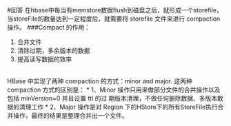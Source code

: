 #回答
在hbase中每当有memstore数据flush到磁盘之后，就形成一个storefile，当storeFile的数量达到一定程度后，就需要将 storefile 文件来进行 compaction 操作。
###Compact 的作用：

 1. 合并文件
 2. 清除过期，多余版本的数据
 3. 提高读写数据的效率
<br>
HBase 中实现了两种 compaction 的方式：minor and major. 这两种 compaction 方式的区别是：
* 1、Minor 操作只用来做部分文件的合并操作以及包括 minVersion=0 并且设置 ttl 的过
期版本清理，不做任何删除数据、多版本数据的清理工作
* 2、Major 操作是对 Region 下的HStore下的所有StoreFile执行合并操作，最终的结果是整理合并出一个文件。
